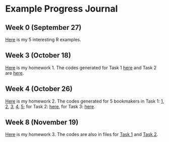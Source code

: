 # Example Progress Journal
## Week 0 (September 27)

[Here](files/erdincelif_homework_0.html) is my 5 interesting R examples.

## Week 3 (October 18)

[Here](files/HW_1.html) is my homework 1. The codes generated for Task 1 [here](files/HW1_task1.R) and Task 2 are [here](files/HW1_task2.R). 

## Week 4 (October 26)

[Here](files/HW2.html) is my homework 2.
The codes generated for 5 bookmakers in Task 1:
[1](files/HW2_task1_p.R),
[2](files/HW2_task1_b365.R),
[3](files/HW2_task1_bwin.R),
[4](files/HW2_task1_youwin.R),
[5](files/HW2_task1_comeOn.R);
for Task 2: [here](files/HW2_task2.R),
for Task 3: [here](files/HW2_task3_v2.R).

## Week 8 (November 19)
[Here](files/HW3.html) is my homework 3. The codes are also in files for [Task 1](files/HW3_task1.R) and [Task 2](files/HW3_task2.R).
